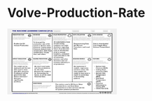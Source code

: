 # Volve-Production-Rate

<img align="left" width="250" height="150" src="https://github.com/GitHub-Nawatech-Lab/Volve-Production-Rate/blob/c43c6c1f1e107a13decfdc80466827dd035e2a4e/Volve%20ML%20Canvas.png">

